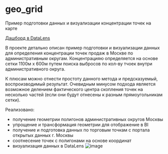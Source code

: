 # geo_grid
Пример подготовки данных и визуализации концентрации точек на карте

[Дашборд в DataLens](https://datalens.yandex/qk97nm2ebiayd)

В проекте детально описан пример подготовки и визуализации данных для определения концентрации точек продаж в Москве по административным округам.
Концентрацияю определяется на основе сетки 1100м x 600м путем поиска выбросов по кол-ву тчоек внутри административного округа.

К плюсам можно отнести простоту данного метода и предсказуемый, воспроизводимый результат.
Очевидным минусом подхода является возможное делением фактического центра скопления точек на несколько частей (если они будут отнесены к разным прямоугольникам сетки).

Реализовано:
- получение геометрии полигонов административных округов Москвы
- упрощение и трансформация геометрии для отображение в BI
- получение и подготовка данных по торговым точкам с портала открытых данных г. Москвы
- соотнесение точек с полигонами на основе координат
- визуализация данных в DataLens
![image](https://github.com/user-attachments/assets/8059996c-74a0-4126-85d1-e196797d4299)
